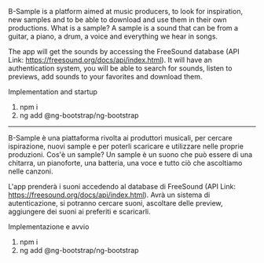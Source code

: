 B-Sample is a platform aimed at music producers, to look for inspiration, new samples and to be able to download and use them in their own productions. What is a sample? A sample is a sound that can be from a guitar, a piano, a drum, a voice and everything we hear in songs.

The app will get the sounds by accessing the FreeSound database (API Link: https://freesound.org/docs/api/index.html).
It will have an authentication system, you will be able to search for sounds, listen to previews, add sounds to your favorites and download them.

Implementation and startup 

1) npm i
2) ng add @ng-bootstrap/ng-bootstrap

-----------------------------------------------------------------------------------------

B-Sample è una piattaforma rivolta ai produttori musicali, per cercare ispirazione, nuovi sample e per poterli scaricare e utilizzare nelle proprie produzioni. Cos'è un sample? Un sample è un suono che può essere di una chitarra, un pianoforte, una batteria, una voce e tutto ciò che ascoltiamo nelle canzoni.

L'app prenderà i suoni accedendo al database di FreeSound (API Link: https://freesound.org/docs/api/index.html).
Avrà un sistema di autenticazione, si potranno cercare suoni, ascoltare delle preview, aggiungere dei suoni ai preferiti e scaricarli.

Implementazione e avvio 

1) npm i
2) ng add @ng-bootstrap/ng-bootstrap
